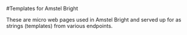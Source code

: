 #Templates for Amstel Bright

These are micro web pages used in Amstel Bright and served up for as strings (templates) from various endpoints.
